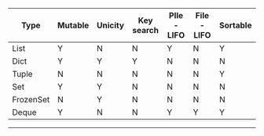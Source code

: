 | Type      | Mutable | Unicity | Key search | PIle - LIFO | File - LIFO | Sortable |
|-----------|---------|---------|------------|-------------|-------------|----------|
| List      |     Y   |    N    |      N     |      Y      |      N      |     Y    |
| Dict      |     Y   |    Y    |      Y     |      N      |      N      |     N    |
| Tuple     |     N   |    N    |      N     |      N      |      N      |     Y    |
| Set       |     Y   |    Y    |      N     |      N      |      N      |     N    |
| FrozenSet |     N   |    Y    |      N     |      N      |      N      |     N    |
| Deque     |     Y   |    N    |      N     |      Y      |      Y      |     Y    |

---

